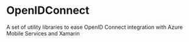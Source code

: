 # OpenIDConnect
A set of utility libraries to ease OpenID Connect integration with Azure Mobile Services and Xamarin
